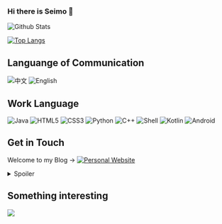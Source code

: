 ### Hi there is Seimo 👋

![Github Stats](https://github-readme-stats.vercel.app/api?username=SeimoDev&show_icons=true&theme=dark&count_private=true)

[![Top Langs](https://github-readme-stats.vercel.app/api/top-langs/?username=anuraghazra&layout=compact&theme=dark)](https://github.com/anuraghazra/github-readme-stats)

## Languange of Communication

![中文](https://img.shields.io/badge/-中文-red?style=flat-square&)
![English](https://img.shields.io/badge/-English-blue?style=flat-square)

## Work Language

![Java](https://img.shields.io/badge/-Java-f80000?style=flat-square&logo=oracle&logoColor=fff)
![HTML5](https://img.shields.io/badge/-HTML5-e34f26?style=flat-square&logo=HTML5&logoColor=fff)
![CSS3](https://img.shields.io/badge/-CSS3-1572b6?style=flat-square&logo=CSS3&labelColor=1572b6)
![Python](https://img.shields.io/badge/-Python-3776ab?style=flat-square&logo=python&logoColor=fff)
![C++](https://img.shields.io/badge/-C%2b%2b-00599c?style=flat-square&logo=C%2b%2b&logoColor=fff)
![Shell](https://img.shields.io/badge/-Shell-4eaa25?style=flat-square&logo=gnu%20bash&logoColor=fff)
![Kotlin](https://img.shields.io/badge/-Kotlin-7f52ff?style=flat-square&logo=kotlin&logoColor=fff)
![Android](https://img.shields.io/badge/-Android-3ddc84?style=flat-square&logo=android&logoColor=fff)

## Get in Touch

Welcome to my Blog -> [![Personal Website](https://img.shields.io/badge/-Seimo博客-pink?style=flat-square&logo=AddThis&logoColor=white&labelColor=pink)](https://seimo.cn/)
<details>
<summary>Spoiler</summary>
 
[![Twitter](https://img.shields.io/twitter/follow/SeimoDev?color=1ca0f1&label=%40Seimo&logo=twitter&logoColor=white&style=flat-square&labelColor=1ca0f1)](https://twitter.com/Seimodev)
[![Sina Weibo](https://img.shields.io/badge/-@樱花Seimo-e6162d?style=flat-square&logo=sina-weibo&logoColor=white&labelColor=e6162d)](https://weibo.com/cldmh666)
[![BiliBili](https://img.shields.io/badge/-Seimo夕摩-00a1d6?style=flat-square&logo=bilibili&logoColor=fff)](https://space.bilibili.com/354243662)
[![Zhihu](https://img.shields.io/badge/-Seimo-0e88eB?style=flat-square&logo=zhihu&logoColor=fff)](https://www.zhihu.com/people/Seimo)
[![Telegram Channel](https://img.shields.io/badge/-t.me/Seimo的吹水群-3db6f1?style=flat-square&logo=Telegram&logoColor=2ca5e0)](https://t.me/seimoTalk)
[![E-Mail](https://img.shields.io/badge/-seimodev@gmail.com-168de2?style=flat-square&logo=mail.ru&logoColor=white&labelColor=168de2)](mailto:seimo_at_gmail.com)
</details>

## Something interesting

<a href="https://github.com/komeiji-satori/Dress/tree/master/Seimo/">
  <img align="left" src="https://github-readme-stats.vercel.app/api/pin/?username=SeimoDev&repo=Dress&theme=dark&show_owner=true" />
</a>
